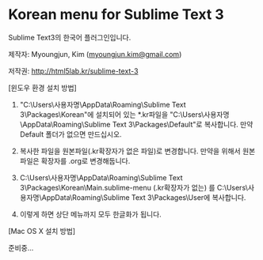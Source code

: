 Korean menu for Sublime Text 3
===============================

Sublime Text3의 한국어 플러그인입니다.

제작자: Myoungjun, Kim (myoungjun.kim@gmail.com)

저작권: http://html5lab.kr/sublime-text-3


[윈도우 환경 설치 방법]

1. "C:\Users\사용자명\AppData\Roaming\Sublime Text 3\Packages\Korean"에 설치되어 있는 *.kr파일을 
  "C:\Users\사용자명\AppData\Roaming\Sublime Text 3\Packages\Default"로 복사합니다. 
  만약 Default 폴더가 없으면 만드십시오.


2. 복사한 파일을 원본파일(.kr확장자가 없은 파일)로 변경합니다. 만약을 위해서 원본파일은 확장자를 
  .org로 변경해둡니다.


3. C:\Users\사용자명\AppData\Roaming\Sublime Text 3\Packages\Korean\Main.sublime-menu (.kr확장자가 없는)
  를 C:\Users\사용자명\AppData\Roaming\Sublime Text 3\Packages\User에 복사합니다.
  

4. 이렇게 하면 상단 메뉴까지 모두 한글화가 됩니다.


[Mac OS X 설치 방법]

준비중...

